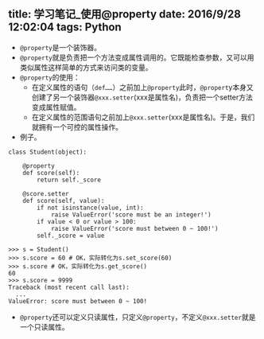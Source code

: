 ﻿title: 学习笔记_使用@property
date: 2016/9/28 12:02:04
tags: Python
---

- `@property`是一个装饰器。
- `@property`就是负责把一个方法变成属性调用的。它既能检查参数，又可以用类似属性这样简单的方式来访问类的变量。
- `@property`的使用：
  - 在定义属性的语句（`def……`）之前加上`@property`此时，`@propert`y本身又创建了另一个装饰器`@xxx.setter`(xxx是属性名)，负责把一个setter方法变成属性赋值。
  - 在定义属性的范围语句之前加上`@xxx.setter`(xxx是属性名)。于是，我们就拥有一个可控的属性操作。
- 例子。

```
class Student(object):

    @property
    def score(self):
        return self._score

    @score.setter
    def score(self, value):
        if not isinstance(value, int):
            raise ValueError('score must be an integer!')
        if value < 0 or value > 100:
            raise ValueError('score must between 0 ~ 100!')
        self._score = value

>>> s = Student()
>>> s.score = 60 # OK，实际转化为s.set_score(60)
>>> s.score # OK，实际转化为s.get_score()
60
>>> s.score = 9999
Traceback (most recent call last):
  ...
ValueError: score must between 0 ~ 100!
```

- `@property`还可以定义只读属性，只定义`@property`，不定义`@xxx.setter`就是一个只读属性。